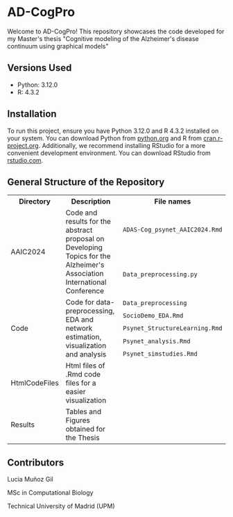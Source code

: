 # AD-CogPro

Welcome to AD-CogPro! This repository showcases the code developed for my Master's thesis "Cognitive modeling of the Alzheimer's disease continuum using graphical models"

## Versions Used

- Python: 3.12.0
- R: 4.3.2

## Installation

To run this project, ensure you have Python 3.12.0 and R 4.3.2 installed on your system. You can download Python from [python.org](https://www.python.org/downloads/release/python-3120/) and R from [cran.r-project.org](https://cran.r-project.org/bin/windows/base/). Additionally, we recommend installing RStudio for a more convenient development environment. You can download RStudio from [rstudio.com](https://www.rstudio.com/products/rstudio/download/).


## General Structure of the Repository
<table>
  <tr>
    <th>Directory</th>
    <th>Description</th>
    <th>File names</th>
  </tr>
  <tr>
    <td rowspan="2">AAIC2024</td>
    <td rowspan="2">Code and results for the abstract proposal on Developing Topics for the Alzheimer's Association International Conference</td>
    <td><code>ADAS-Cog_psynet_AAIC2024.Rmd</code></td>
  </tr>
  <tr>
    <td><code>Data_preprocessing.py</code></td>
  </tr>
  
  <tr>
    <td rowspan="5">Code</td>
    <td rowspan="5">Code for data-preprocessing, EDA and network estimation, visualization and analysis </td>
    <td><code>Data_preprocessing</code></td>
  </tr>

  <tr>
    <td><code>SocioDemo_EDA.Rmd</code></td>
  </tr>
  <tr>
    <td><code>Psynet_StructureLearning.Rmd</code></td>
  </tr>
  <tr>
    <td><code>Psynet_analysis.Rmd</code></td>
  </tr>
  <tr>
    <td><code>Psynet_simstudies.Rmd</code></td>
  </tr>
  <tr>
    <td rowspan="1">HtmlCodeFiles</td>
    <td rowspan="1">Html files of .Rmd code files for a easier visualization </td>
    <td></code></td>
  </tr>
  <tr>
    <td rowspan="1">Results</td>
    <td rowspan="1">Tables and Figures obtained for the Thesis</td>
    <td></code></td>
  </tr>


</table>

## Contributors

Lucia Muñoz Gil

MSc in Computational Biology

Technical University of Madrid (UPM)
